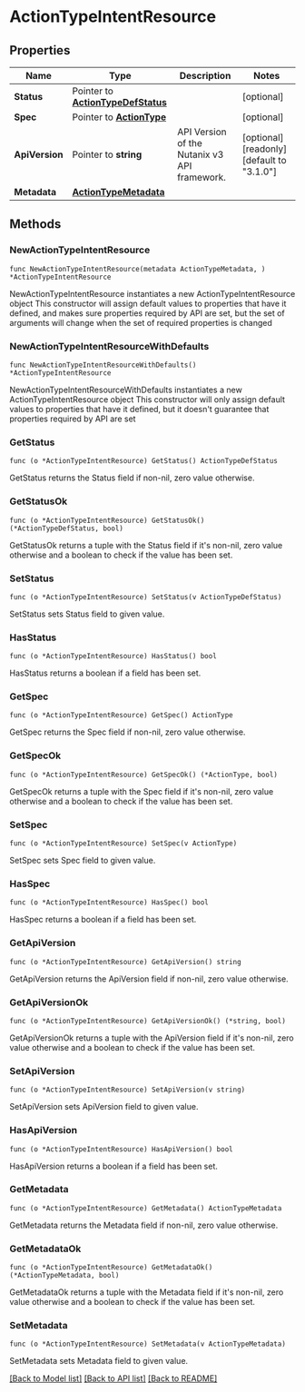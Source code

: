 # ActionTypeIntentResource

## Properties

Name | Type | Description | Notes
------------ | ------------- | ------------- | -------------
**Status** | Pointer to [**ActionTypeDefStatus**](ActionTypeDefStatus.md) |  | [optional] 
**Spec** | Pointer to [**ActionType**](ActionType.md) |  | [optional] 
**ApiVersion** | Pointer to **string** | API Version of the Nutanix v3 API framework. | [optional] [readonly] [default to "3.1.0"]
**Metadata** | [**ActionTypeMetadata**](ActionTypeMetadata.md) |  | 

## Methods

### NewActionTypeIntentResource

`func NewActionTypeIntentResource(metadata ActionTypeMetadata, ) *ActionTypeIntentResource`

NewActionTypeIntentResource instantiates a new ActionTypeIntentResource object
This constructor will assign default values to properties that have it defined,
and makes sure properties required by API are set, but the set of arguments
will change when the set of required properties is changed

### NewActionTypeIntentResourceWithDefaults

`func NewActionTypeIntentResourceWithDefaults() *ActionTypeIntentResource`

NewActionTypeIntentResourceWithDefaults instantiates a new ActionTypeIntentResource object
This constructor will only assign default values to properties that have it defined,
but it doesn't guarantee that properties required by API are set

### GetStatus

`func (o *ActionTypeIntentResource) GetStatus() ActionTypeDefStatus`

GetStatus returns the Status field if non-nil, zero value otherwise.

### GetStatusOk

`func (o *ActionTypeIntentResource) GetStatusOk() (*ActionTypeDefStatus, bool)`

GetStatusOk returns a tuple with the Status field if it's non-nil, zero value otherwise
and a boolean to check if the value has been set.

### SetStatus

`func (o *ActionTypeIntentResource) SetStatus(v ActionTypeDefStatus)`

SetStatus sets Status field to given value.

### HasStatus

`func (o *ActionTypeIntentResource) HasStatus() bool`

HasStatus returns a boolean if a field has been set.

### GetSpec

`func (o *ActionTypeIntentResource) GetSpec() ActionType`

GetSpec returns the Spec field if non-nil, zero value otherwise.

### GetSpecOk

`func (o *ActionTypeIntentResource) GetSpecOk() (*ActionType, bool)`

GetSpecOk returns a tuple with the Spec field if it's non-nil, zero value otherwise
and a boolean to check if the value has been set.

### SetSpec

`func (o *ActionTypeIntentResource) SetSpec(v ActionType)`

SetSpec sets Spec field to given value.

### HasSpec

`func (o *ActionTypeIntentResource) HasSpec() bool`

HasSpec returns a boolean if a field has been set.

### GetApiVersion

`func (o *ActionTypeIntentResource) GetApiVersion() string`

GetApiVersion returns the ApiVersion field if non-nil, zero value otherwise.

### GetApiVersionOk

`func (o *ActionTypeIntentResource) GetApiVersionOk() (*string, bool)`

GetApiVersionOk returns a tuple with the ApiVersion field if it's non-nil, zero value otherwise
and a boolean to check if the value has been set.

### SetApiVersion

`func (o *ActionTypeIntentResource) SetApiVersion(v string)`

SetApiVersion sets ApiVersion field to given value.

### HasApiVersion

`func (o *ActionTypeIntentResource) HasApiVersion() bool`

HasApiVersion returns a boolean if a field has been set.

### GetMetadata

`func (o *ActionTypeIntentResource) GetMetadata() ActionTypeMetadata`

GetMetadata returns the Metadata field if non-nil, zero value otherwise.

### GetMetadataOk

`func (o *ActionTypeIntentResource) GetMetadataOk() (*ActionTypeMetadata, bool)`

GetMetadataOk returns a tuple with the Metadata field if it's non-nil, zero value otherwise
and a boolean to check if the value has been set.

### SetMetadata

`func (o *ActionTypeIntentResource) SetMetadata(v ActionTypeMetadata)`

SetMetadata sets Metadata field to given value.



[[Back to Model list]](../README.md#documentation-for-models) [[Back to API list]](../README.md#documentation-for-api-endpoints) [[Back to README]](../README.md)


